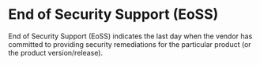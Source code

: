 # End of Security Support (EoSS)
End of Security Support (EoSS) indicates the last day when the vendor has committed to providing security remediations for the particular product (or the product version/release).

